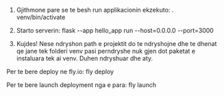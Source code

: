 1. Gjithmone pare se te besh run applikacionin ekzekuto:
. venv/bin/activate

2. Starto serverin:
flask --app hello_app run --host=0.0.0.0 --port=3000

3. Kujdes! Nese ndryshon path e projektit do te ndryshojne dhe te dhenat qe jane tek folderi venv pasi perndryshe nuk gjen dot paketat e instaluara tek ai venv. Duhen ndryshuar dhe aty.

Per te bere deploy ne fly.io:
fly deploy

Per te bere launch deployment nga e para:
fly launch
